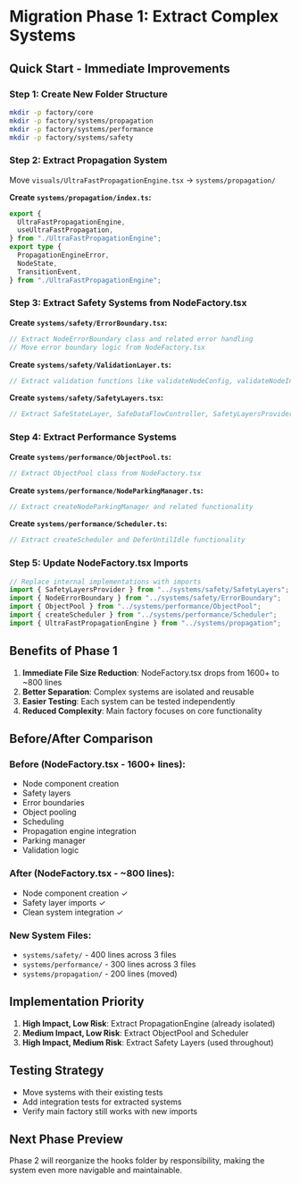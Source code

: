 # Migration Phase 1: Extract Complex Systems

## Quick Start - Immediate Improvements

### Step 1: Create New Folder Structure

```bash
mkdir -p factory/core
mkdir -p factory/systems/propagation
mkdir -p factory/systems/performance
mkdir -p factory/systems/safety
```

### Step 2: Extract Propagation System

Move `visuals/UltraFastPropagationEngine.tsx` → `systems/propagation/`

**Create `systems/propagation/index.ts`:**

```typescript
export {
  UltraFastPropagationEngine,
  useUltraFastPropagation,
} from "./UltraFastPropagationEngine";
export type {
  PropagationEngineError,
  NodeState,
  TransitionEvent,
} from "./UltraFastPropagationEngine";
```

### Step 3: Extract Safety Systems from NodeFactory.tsx

**Create `systems/safety/ErrorBoundary.tsx`:**

```typescript
// Extract NodeErrorBoundary class and related error handling
// Move error boundary logic from NodeFactory.tsx
```

**Create `systems/safety/ValidationLayer.ts`:**

```typescript
// Extract validation functions like validateNodeConfig, validateNodeIntegrity
```

**Create `systems/safety/SafetyLayers.tsx`:**

```typescript
// Extract SafeStateLayer, SafeDataFlowController, SafetyLayersProvider
```

### Step 4: Extract Performance Systems

**Create `systems/performance/ObjectPool.ts`:**

```typescript
// Extract ObjectPool class from NodeFactory.tsx
```

**Create `systems/performance/NodeParkingManager.ts`:**

```typescript
// Extract createNodeParkingManager and related functionality
```

**Create `systems/performance/Scheduler.ts`:**

```typescript
// Extract createScheduler and DeferUntilIdle functionality
```

### Step 5: Update NodeFactory.tsx Imports

```typescript
// Replace internal implementations with imports
import { SafetyLayersProvider } from "../systems/safety/SafetyLayers";
import { NodeErrorBoundary } from "../systems/safety/ErrorBoundary";
import { ObjectPool } from "../systems/performance/ObjectPool";
import { createScheduler } from "../systems/performance/Scheduler";
import { UltraFastPropagationEngine } from "../systems/propagation";
```

## Benefits of Phase 1

1. **Immediate File Size Reduction**: NodeFactory.tsx drops from 1600+ to ~800 lines
2. **Better Separation**: Complex systems are isolated and reusable
3. **Easier Testing**: Each system can be tested independently
4. **Reduced Complexity**: Main factory focuses on core functionality

## Before/After Comparison

### Before (NodeFactory.tsx - 1600+ lines):

- Node component creation
- Safety layers
- Error boundaries
- Object pooling
- Scheduling
- Propagation engine integration
- Parking manager
- Validation logic

### After (NodeFactory.tsx - ~800 lines):

- Node component creation ✓
- Safety layer imports ✓
- Clean system integration ✓

### New System Files:

- `systems/safety/` - 400 lines across 3 files
- `systems/performance/` - 300 lines across 3 files
- `systems/propagation/` - 200 lines (moved)

## Implementation Priority

1. **High Impact, Low Risk**: Extract PropagationEngine (already isolated)
2. **Medium Impact, Low Risk**: Extract ObjectPool and Scheduler
3. **High Impact, Medium Risk**: Extract Safety Layers (used throughout)

## Testing Strategy

- Move systems with their existing tests
- Add integration tests for extracted systems
- Verify main factory still works with new imports

## Next Phase Preview

Phase 2 will reorganize the hooks folder by responsibility, making the system even more navigable and maintainable.
